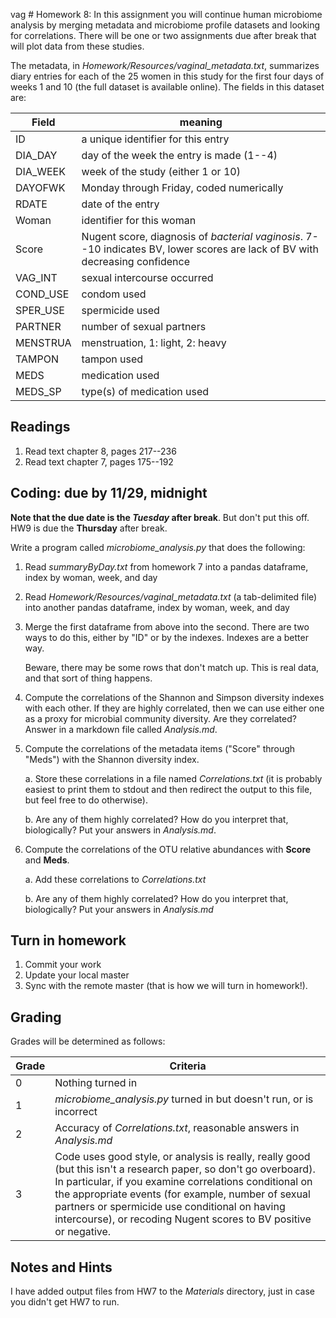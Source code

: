 vag	# Homework 8:
In this assignment you will continue human microbiome analysis by merging metadata and microbiome profile datasets and looking for correlations. There will be one or two assignments due after break that will plot data from these studies.

The metadata, in *Homework/Resources/vaginal_metadata.txt*, summarizes diary entries for each of the 25 women in this study for the first four days of weeks 1 and 10 (the full dataset is available online). The fields in this dataset are:


Field 	| meaning
------- 	| ---------
ID	| a unique identifier for this entry 
DIA_DAY	| day of the week the entry is made (1--4)
DIA_WEEK	| week of the study (either 1 or 10)
DAYOFWK	| Monday through Friday, coded numerically
RDATE	| date of the entry
Woman	| identifier for this woman
Score	| Nugent score, diagnosis of *bacterial vaginosis*. 7--10 indicates BV, lower scores are lack of BV with decreasing confidence
VAG_INT	|sexual intercourse occurred
COND_USE	|condom used
SPER_USE	|spermicide used
PARTNER	|number of sexual partners
MENSTRUA	|menstruation, 1: light, 2: heavy
TAMPON	|tampon used
MEDS	|medication used
MEDS_SP	|type(s) of medication used



## Readings
1. Read text chapter 8, pages 217--236
2. Read text chapter 7, pages 175--192
## Coding: due by 11/29, midnight ##
**Note that the due date is the *Tuesday* after break**. But don't put this off. HW9 is due the **Thursday** after break. 

Write a program called *microbiome_analysis.py* that does the following:

1. Read *summaryByDay.txt* from homework 7 into a pandas dataframe, index by woman, week, and day
2. Read *Homework/Resources/vaginal_metadata.txt* (a tab-delimited file) into another pandas dataframe, index by woman, week, and day
3. Merge the first dataframe from above into the second. There are two ways to do this, either by "ID" or by the indexes. Indexes are a better way.

	Beware, there may be some rows that don't match up. This is real data, and that sort of thing happens.

4. Compute the correlations of the Shannon and Simpson diversity indexes with each other. If they are highly correlated, then we can use either one as a proxy for microbial community diversity. Are they correlated? Answer in a markdown file called *Analysis.md*.

5. Compute the correlations of the metadata items ("Score" through "Meds") with the Shannon diversity index. 

	a. Store these correlations in a file named *Correlations.txt* (it is probably easiest to print them to stdout and then redirect the output to this file, but feel free to do otherwise).

	b. Are any of them highly correlated? How do you interpret that, biologically? Put your answers in *Analysis.md*.

6. Compute the correlations of the OTU relative abundances with **Score** and **Meds**. 

	a. Add these correlations to *Correlations.txt*

	b. Are any of them highly correlated? How do you interpret that, biologically? Put your answers in *Analysis.md*

## Turn in homework
1. Commit your work
2. Update your local master
3. Sync with the remote master (that is how we will turn in homework!).

## Grading
Grades will be determined as follows:

Grade | Criteria 
-------- | --------------
0          | Nothing turned in
1          | *microbiome_analysis.py*  turned in but doesn't run, or is incorrect
2          |   Accuracy of *Correlations.txt*, reasonable answers in *Analysis.md*
3          |  Code uses good style, or analysis is really, really good (but this isn't a research paper, so don't go overboard). In particular, if you examine correlations conditional on the appropriate events (for example, number of sexual partners or spermicide use conditional on having intercourse), or recoding Nugent scores to BV positive or negative.
## Notes and Hints ##
I have added output files from HW7 to the *Materials* directory, just in case you didn't get HW7 to run. 